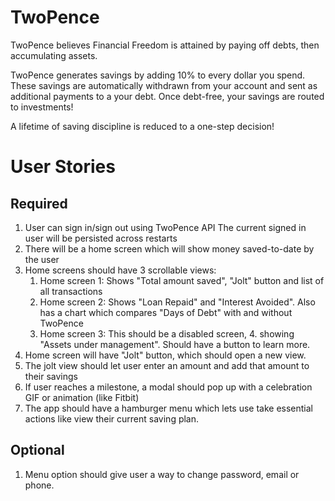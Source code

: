 # TwoPence

TwoPence believes Financial Freedom is attained by paying off debts, then accumulating assets.

TwoPence generates savings by adding 10% to every dollar you spend. These savings are automatically withdrawn from your account and sent as additional payments to a your debt. Once debt-free, your savings are routed to investments!

A lifetime of saving discipline is reduced to a one-step decision!

# User Stories

## Required
1. User can sign in/sign out using TwoPence API
The current signed in user will be persisted across restarts
2. There will be a home screen which will show money saved-to-date by the user
3. Home screens should have 3 scrollable views:
	1. Home screen 1: Shows "Total amount saved", "Jolt" button and list of all transactions
	2. Home screen 2: Shows "Loan Repaid" and  "Interest Avoided".  Also has a chart which compares "Days of Debt" with and without TwoPence
 	3. Home screen 3: This should be a disabled screen, 4. showing "Assets under management". Should have a button to learn more.
5. Home screen will have "Jolt" button, which should open a  new view.
6. The jolt view should let user enter an amount and add that amount to their savings
7. If user reaches a milestone, a modal should pop up with a celebration GIF or animation (like Fitbit)
8. The app should have a hamburger menu which lets use take essential actions like view their current saving plan.


## Optional
1. Menu option should give user a way to change password, email or phone.
